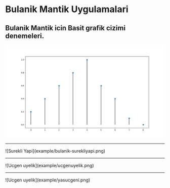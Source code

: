 # Bulanik Mantik Uygulamalari

## Bulanik Mantik icin Basit grafik cizimi denemeleri.

![Ayrik Yapi](example/bulanik-ayrikyapi.png)
<hr>
![Surekli Yapi](example/bulanik-surekliyapi.png)
<hr>
![Ucgen uyelik](example/ucgenuyelik.png)
<hr>
![Ucgen uyelik](example/yasucgeni.png)